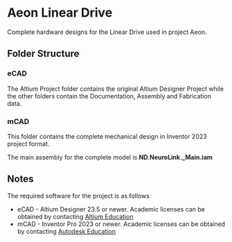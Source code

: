 # Aeon Linear Drive
Complete hardware designs for the Linear Drive used in project Aeon.
## Folder Structure

### eCAD
The Altium Project folder contains the original Altium Designer Project while the other folders contain the Documentation, Assembly and Fabrication data.
### mCAD
This folder contains the complete mechanical design in Inventor 2023 project format.

The main assembly for the complete model is **ND.NeuroLink._Main.iam**

## Notes
The required software for the project is as follows
* eCAD - Altium Designer 23.5 or newer. Academic licenses can be obtained by contacting [Altium Education](https://www.altium.com/education/)
* mCAD - Inventor Pro 2023 or newer. Academic licenses can be obtained by contacting [Autodesk Education](https://www.autodesk.com/education/home)
